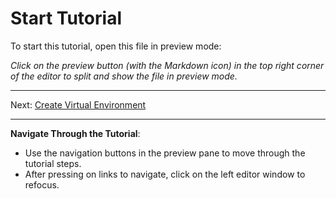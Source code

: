 # Start Tutorial

To start this tutorial, open this file in preview mode:

*Click on the preview button (with the Markdown icon) in the top right corner of the editor to split and show the file in preview mode.*

***
Next: [Create Virtual Environment](./2-Create-Virtual-Environment.md)
****

**Navigate Through the Tutorial**:
- Use the navigation buttons in the preview pane to move through the tutorial steps.
- After pressing on links to navigate, click on the left editor window to refocus.
